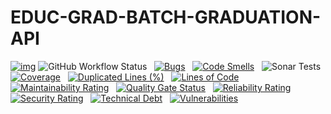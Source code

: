 # EDUC-GRAD-BATCH-GRADUATION-API

[![img](https://img.shields.io/badge/Lifecycle-Experimental-339999)](https://github.com/bcgov/repomountie/blob/master/doc/lifecycle-badges.md)
![GitHub Workflow Status](https://img.shields.io/github/workflow/status/bcgov/educ-grad-batch-graduation-api/Build) &nbsp; 
[![Bugs](https://sonarcloud.io/api/project_badges/measure?project=educ-grad-batch-graduation-api&metric=bugs)](https://sonarcloud.io/summary/new_code?id=educ-grad-batch-graduation-api) &nbsp;
[![Code Smells](https://sonarcloud.io/api/project_badges/measure?project=educ-grad-batch-graduation-api&metric=code_smells)](https://sonarcloud.io/summary/new_code?id=educ-grad-batch-graduation-api) &nbsp;
![Sonar Tests](https://img.shields.io/sonar/tests/educ-grad-batch-graduation-api?compact_message&server=https%3A%2F%2Fsonarcloud.io) &nbsp;
[![Coverage](https://sonarcloud.io/api/project_badges/measure?project=educ-grad-batch-graduation-api&metric=coverage)](https://sonarcloud.io/summary/new_code?id=educ-grad-batch-graduation-api) &nbsp;
[![Duplicated Lines (%)](https://sonarcloud.io/api/project_badges/measure?project=educ-grad-batch-graduation-api&metric=duplicated_lines_density)](https://sonarcloud.io/summary/new_code?id=educ-grad-batch-graduation-api) &nbsp;
[![Lines of Code](https://sonarcloud.io/api/project_badges/measure?project=educ-grad-batch-graduation-api&metric=ncloc)](https://sonarcloud.io/summary/new_code?id=educ-grad-batch-graduation-api) &nbsp;
[![Maintainability Rating](https://sonarcloud.io/api/project_badges/measure?project=educ-grad-batch-graduation-api&metric=sqale_rating)](https://sonarcloud.io/summary/new_code?id=educ-grad-batch-graduation-api) &nbsp;
[![Quality Gate Status](https://sonarcloud.io/api/project_badges/measure?project=educ-grad-batch-graduation-api&metric=alert_status)](https://sonarcloud.io/summary/new_code?id=educ-grad-batch-graduation-api) &nbsp;
[![Reliability Rating](https://sonarcloud.io/api/project_badges/measure?project=educ-grad-batch-graduation-api&metric=reliability_rating)](https://sonarcloud.io/summary/new_code?id=educ-grad-batch-graduation-api) &nbsp;
[![Security Rating](https://sonarcloud.io/api/project_badges/measure?project=educ-grad-batch-graduation-api&metric=security_rating)](https://sonarcloud.io/summary/new_code?id=educ-grad-batch-graduation-api) &nbsp;
[![Technical Debt](https://sonarcloud.io/api/project_badges/measure?project=educ-grad-batch-graduation-api&metric=sqale_index)](https://sonarcloud.io/summary/new_code?id=educ-grad-batch-graduation-api) &nbsp;
[![Vulnerabilities](https://sonarcloud.io/api/project_badges/measure?project=educ-grad-batch-graduation-api&metric=vulnerabilities)](https://sonarcloud.io/summary/new_code?id=educ-grad-batch-graduation-api) &nbsp;


